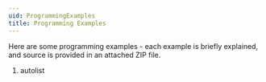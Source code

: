 ```yaml
---
uid: ProgrammingExamples
title: Programming Examples
---
```


Here are some programming examples - each example is briefly explained, and source is provided in an attached ZIP file.

1. autolist
